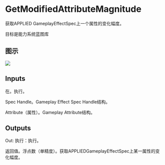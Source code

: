 # GetModifiedAttributeMagnitude

获取APPLIED GameplayEffectSpec上一个属性的变化幅度。

目标是能力系统蓝图库

## 图示

![]($-20221218-17314376.png)

## Inputs

在。执行。

Spec Handle。Gameplay Effect Spec Handle结构。

Attribute（属性）。Gameplay Attribute结构。 

## Outputs

Out: 执行：执行。

返回值。浮点数（单精度）。获取APPLIEDGameplayEffectSpec上某一属性的变化幅度。
